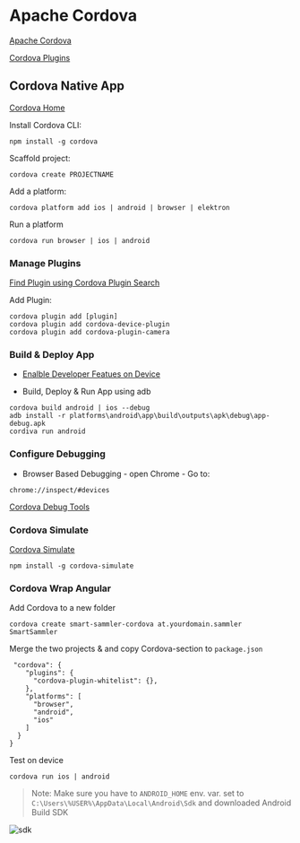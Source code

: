 # Apache Cordova

[Apache Cordova](https://cordova.apache.org/)

[Cordova Plugins](https://cordova.apache.org/plugins/)

## Cordova Native App

[Cordova Home](https://cordova.apache.org/)

Install Cordova CLI:

```
npm install -g cordova
```

Scaffold project:

```
cordova create PROJECTNAME
```

Add a platform:

```
cordova platform add ios | android | browser | elektron
```

Run a platform

```
cordova run browser | ios | android
```

### Manage Plugins

[Find Plugin using Cordova Plugin Search](https://cordova.apache.org/plugins/)

Add Plugin:

```
cordova plugin add [plugin]
cordova plugin add cordova-device-plugin
cordova plugin add cordova-plugin-camera
```

### Build & Deploy App

- [Enalble Developer Featues on Device](https://developer.android.com/studio/debug/dev-options)

- Build, Deploy & Run App using adb

```
cordova build android | ios --debug
adb install -r platforms\android\app\build\outputs\apk\debug\app-debug.apk
cordiva run android
```

### Configure Debugging

- Browser Based Debugging - open Chrome - Go to:

```
chrome://inspect/#devices
```

[Cordova Debug Tools](https://github.com/Microsoft/vscode-cordova)

### Cordova Simulate

[Cordova Simulate](https://cordova.apache.org/howto/2018/02/02/cordova-simulate.html)

```
npm install -g cordova-simulate
```

### Cordova Wrap Angular

Add Cordova to a new folder

```
cordova create smart-sammler-cordova at.yourdomain.sammler SmartSammler
```

Merge the two projects & and copy Cordova-section to `package.json`

```
 "cordova": {
    "plugins": {
      "cordova-plugin-whitelist": {},
    },
    "platforms": [
      "browser",
      "android",
      "ios"
    ]
  }
}
```

Test on device

```
cordova run ios | android
```

> Note: Make sure you have to `ANDROID_HOME` env. var. set to `C:\Users\%USER%\AppData\Local\Android\Sdk` and downloaded Android Build SDK

![sdk](_images/sdk.png)

